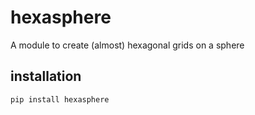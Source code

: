 # hexasphere
A module to create (almost) hexagonal grids on a sphere

## installation
`pip install hexasphere`
